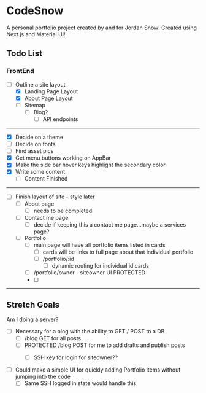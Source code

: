 # CodeSnow

<!-- DOMAIN OPTIONS -->
<!-- snowdev.codes -->
<!-- snowdev.tech -->

A personal portfolio project created by and for Jordan Snow! Created using Next.js and Material UI!

## Todo List

### FrontEnd

- [ ] Outline a site layout
  - [x] Landing Page Layout
  - [x] About Page Layout
  - [ ] Sitemap
    - [ ] Blog?
      - [ ] API endpoints
---
- [x] Decide on a theme
- [ ] Decide on fonts
- [ ] Find asset pics
- [x] Get menu buttons working on AppBar
- [x] Make the side bar hover keys highlight the secondary color
- [x] Write some content
  - [ ] Content Finished
---
- [ ] Finish layout of site - style later
  - [ ] About page
    - [ ] needs to be completed
  - [ ] Contact me page
    - [ ] decide if keeping this a contact me page...maybe a services page?
  - [ ] Portfolio
    - [ ] main page will have all portfolio items listed in cards
      - [ ] cards will be links to full page about that individual portfolio
      - [ ] /portfolio/:id
        - [ ] dynamic routing for individual id cards
    - [ ] /portfolio/owner - siteowner UI PROTECTED
    - [ ] 
---
## Stretch Goals

Am I doing a server?
- [ ] Necessary for a blog with the ability to GET / POST to a DB
  - [ ] /blog GET for all posts
  - [ ] PROTECTED /blog POST for me to add drafts and publish posts
    - [ ] SSH key for login for siteowner??


- [ ] Could make a simple UI for quickly adding Portfolio items without jumping into the code
  - [ ] Same SSH logged in state would handle this
